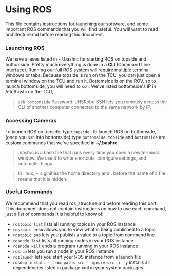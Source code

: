 ﻿# Using ROS
This file contains instructions for launching our software, and some important ROS commands that you will find useful. You will want to read architecture.md before reading this document.
### Launching ROS
We have aliases listed in ~/.bashrc for starting ROS on topside and bottomside. Pretty much everything is done in a **CLI** (Command Line Interface).
Running our full ROS system will require multiple terminal windows or tabs. Because topside is run on the TCU, you can just open a terminal window on the TCU and run it. Bottomside is on the ROV, so to launch bottomside, you will need to `ssh`. We've listed bottomside's IP in /etc/hosts on the TCU, 
> `ssh bottomside`
> Password: JHSRobo
> SSH lets you remotely access the CLI of another computer connected to the same network by IP.
### Accessing Cameras

To launch ROS on topside, type `topside`. To launch ROS on bottomside, (once you `ssh` into bottomside) type `bottomside`. `topside` and `bottomside` are custom commands that we've specified in **~/.bashrc**.
> .bashrc is a bash file that runs every time you open a new terminal window. We use it to write shortcuts, configure settings,  and automate things.

> In linux, ~ siginifies the home directory and . before the name of a file means that it is hidden.
### Useful Commands
We recommend that you read ros_structure.md before reading this part. This document does not contain instructions on how to use each command, just a list of commands it is helpful to know of.
  * `rostopic list` lists all running topics in your ROS instance
  * `rostopic echo` allows you to view what is being published to a topic
  * `rostopic pub` lets you publish a value to a topic from command line
  * `rosnode list` lists all running nodes in your ROS instance
  * `rosnode kill` ends a program running in your ROS instance
  * `rosrun` lets you run a node in your ROS instance
  * `roslaunch` lets you start your ROS instance from a launch file
  * `rosdep install --from-paths src --ignore-src -r -y` installs all dependencies listed in package.xml in your system packages.


